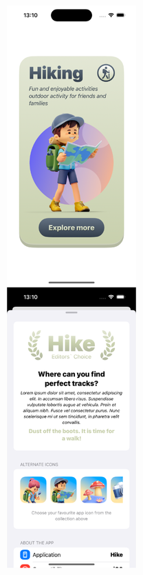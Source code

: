 <p align="center">
  <img src="images/hike-main.png" alt="Hike Main" width="300">
    <img src="images/hike-context-menu.png" alt="Hike Context Menu" width="300">

</p>
